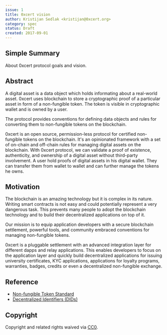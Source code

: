 ```yaml
---
issue: 1
title: 0xcert vision
author: Kristijan Sedlak <kristijan@0xcert.org>
category: spec
status: Draft
created: 2017-09-01
---
```


## Simple Summary

About 0xcert protocol goals and vision.

## Abstract

A digital asset is a data object which holds informating about a real-world asset. 0xcert uses blockchain to store a cryptographic proof of a particular asset in form of a non-fungible token. The token is visible in cryptographic wallet and is owned by a user.

The protocol provides conventions for defining data objects and rules for converting them to non-fungible tokens on the blockchain.

0xcert is an open source, permission-less protocol for certified non-fungible tokens on the blockchain. It's an opinionated framework with a set of on-chain and off-chain rules for managing digital assets on the blockchain. With 0xcert protocol, we can validate a proof of existence, authenticity, and ownership of a digital asset without third-party involvement. A user hold proofs of digital assets in his digital wallet. They can transfer them from wallet to wallet and can further manage the tokens he owns.

## Motivation

The blockchain is an amazing technology but it is complex in its nature. Writing smart contracts is not easy and could potentially represent a very dangerous task. This prevents many people to adopt the blockchain technology and to build their decentralized applications on top of it.

Our mission is to equip application developers with a secure blockchain settlement, powerful tools, and community embraced conventions for managing non-fungible tokens. 

0xcert is a pluggable settlement with an advanced integration layer for different dapps and relay applications. This enables developers to focus on the application layer and quickly build decentralized applications for issuing university certificates, KYC applications, applications for loyalty programs, warranties, badges, credits or even a decentralized non-fungible exchange.

## Reference

* [Non-fungible Token Standard](https://github.com/ethereum/EIPs/blob/master/EIPS/eip-721.md)
* [Decentralized Identifiers (DIDs)](https://w3c-ccg.github.io/did-spec/)

## Copyright

Copyright and related rights waived via [CC0](https://creativecommons.org/publicdomain/zero/1.0/).

